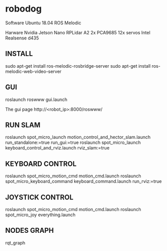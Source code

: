# robodog

Software
Ubuntu 18.04
ROS Melodic

Harware
Nvidia Jetson Nano
RPLidar A2
2x PCA9685
12x servos
Intel Realsense d435

## INSTALL

sudo apt-get install ros-melodic-rosbridge-server
sudo apt-get install ros-melodic-web-video-server

## GUI

roslaunch roswww gui.launch

The gui page http://<robot_ip>:8000/roswww/


## RUN SLAM

roslaunch spot_micro_launch motion_control_and_hector_slam.launch run_standalone:=true run_gui:=true
roslaunch spot_micro_launch keyboard_control_and_rviz.launch rviz_slam:=true

## KEYBOARD CONTROL

roslaunch spot_micro_motion_cmd motion_cmd.launch
roslaunch spot_micro_keyboard_command keyboard_command.launch run_rviz:=true

## JOYSTICK CONTROL

roslaunch spot_micro_motion_cmd motion_cmd.launch
roslaunch spot_micro_joy everything.launch

## NODES GRAPH

rqt_graph


